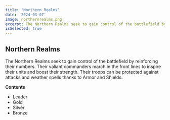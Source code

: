 ```yaml
---
title: 'Northern Realms'
date: '2024-03-07'
image: northernrealms.png
excerpt: The Northern Realms seek to gain control of the battlefield by reinforcing their numbers.
isSelected: true
---
```


## Northern Realms

The Northern Realms seek to gain control of the battlefield by reinforcing their numbers. Their valiant commanders march in the front lines to inspire their units and boost their strength. Their troops can be protected against attacks and weather spells thanks to Armor and Shields.

**Contents**
- Leader
- Gold
- Silver
- Bronze
